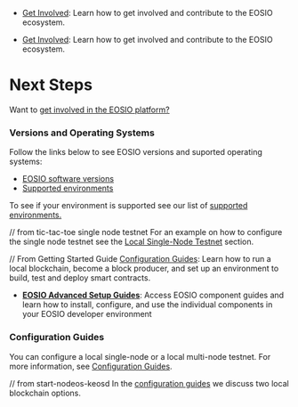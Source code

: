 - [Get Involved](96_get-involved): Learn how to get involved and contribute to the EOSIO ecosystem.

- [Get Involved](../96_get-involved/index.md): Learn how to get involved and contribute to the EOSIO ecosystem.

# Next Steps
Want to [get involved in the EOSIO platform?](80_next-steps) 


### Versions and Operating Systems

Follow the links below to see EOSIO versions and suported operating systems:

* [EOSIO software versions](../01_versions) 
* [Supported environments](../02_supported-operating-systems) 


To see if your environment is supported see our list of [supported environments.](../02_supported-operating-systems)

// from tic-tac-toe single node testnet
For an example on how to configure the single node testnet see the [Local Single-Node Testnet](../30_getting-started-guide/10_system-setup/20_configuration-guides.md) section.

// From Getting Started Guide
[Configuration Guides](10_system-setup/20_configuration-guides.md): Learn how to run a local blockchain, become a block producer, and set up an environment to build, test and deploy smart contracts.

* [**EOSIO Advanced Setup Guides**](../30_getting-started-guide/10_system-setup): Access EOSIO component guides and learn how to install, configure, and use the individual components in your EOSIO developer environment

### Configuration Guides
You can configure a local single-node or a local multi-node testnet. For more information, see [Configuration Guides](). 

// from start-nodeos-keosd
In the [configuration guides](../../30_getting-started-guide/10_system-setup/20_configuration-guides.md) we discuss two local blockchain options. 